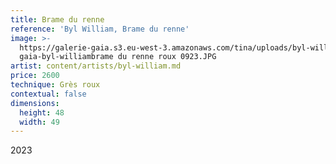 ```yaml
---
title: Brame du renne
reference: 'Byl William, Brame du renne'
image: >-
  https://galerie-gaia.s3.eu-west-3.amazonaws.com/tina/uploads/byl-william/galerie
  gaia-byl-williambrame du renne roux 0923.JPG
artist: content/artists/byl-william.md
price: 2600
technique: Grès roux
contextual: false
dimensions:
  height: 48
  width: 49
---
```


2023
